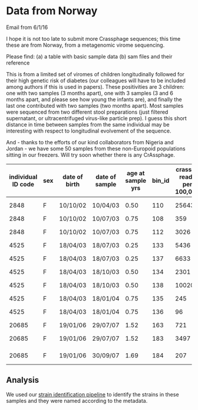 # Data from Norway

Email from 6/1/16

I hope it is not too late to submit more Crassphage sequences; this time these are from Norway, from a metagenomic virome sequencing.

Please find:
 (a) a table with basic sample data
 (b) sam files and their reference

This is from a limited set of viromes of children longitudinally followed for their high genetic risk of diabetes (our colleagues will have to be included among authors if this is used in papers). These positivities are 3 children: one with two samples (3 months apart), one with 3 samples (3 and 6 months apart, and please see how young the infants are), and finally the last one contributed with two samples (two months apart). Most samples were sequenced from two different stool preparations (just filtered supernatant, or ultracentrifuged virus-like particle prep). I guess this short distance in time between samples from the same individual may be interesting with respect to longitudinal evolvement of the sequence.

And - thanks to the efforts of our kind collaborators from Nigeria and Jordan - we have some 50 samples from these non-Europoid populations sitting in our freezers. Will try soon whether there is any CrAssphage.


individual ID code | sex | date of birth | date of sample | age at sample yrs | bin_id | crassph reads per 100,000 | sample | sample_processing
--- | --- | --- | --- | --- | --- | --- | --- | ---
2848 | F | 10/10/02 | 10/04/03 | 0.50 | 110 | 25643 | 683 | filtering + pelleting + enzymes
2848 | F | 10/10/02 | 10/07/03 | 0.75 | 108 | 359 | 965 | only filtering
2848 | F | 10/10/02 | 10/07/03 | 0.75 | 112 | 3026 | 965 | filtering + pelleting + enzymes
4525 | F | 18/04/03 | 18/07/03 | 0.25 | 133 | 5436 | 998 | only filtering
4525 | F | 18/04/03 | 18/07/03 | 0.25 | 137 | 6633 | 998 | filtering + pelleting + enzymes
4525 | F | 18/04/03 | 18/10/03 | 0.50 | 134 | 2301 | 1327 | only filtering
4525 | F | 18/04/03 | 18/10/03 | 0.50 | 138 | 10020 | 1327 | filtering + pelleting + enzymes
4525 | F | 18/04/03 | 18/01/04 | 0.75 | 135 | 245 | 1686 | only filtering
4525 | F | 18/04/03 | 18/01/04 | 0.75 | 136 | 96 | 1686 | filtering + pelleting + enzymes
20685 | F | 19/01/06 | 29/07/07 | 1.52 | 163 | 721 | 17467 | only filtering
20685 | F | 19/01/06 | 29/07/07 | 1.52 | 183 | 3497 | 17467 | filtering + pelleting + enzymes
20685 | F | 19/01/06 | 30/09/07 | 1.69 | 184 | 207 | 18603 | filtering + pelleting + enzymes


## Analysis

We used our [strain identification pipeline](https://github.com/linsalrob/crAssphage/tree/master/Metagenomes/IdentifyingStrains) to identify the strains in these samples and they were named according to the metadata.
